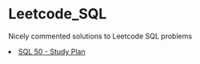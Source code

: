 # Leetcode_SQL

Nicely commented solutions to Leetcode SQL problems 

<li class="masthead__menu-item">
<a href="https://github.com/AngryDataGirl/Leetcode_SQL/blob/main/SQL%2050%20-%20Study%20Plan.md">SQL 50 - Study Plan</a>
</li>
